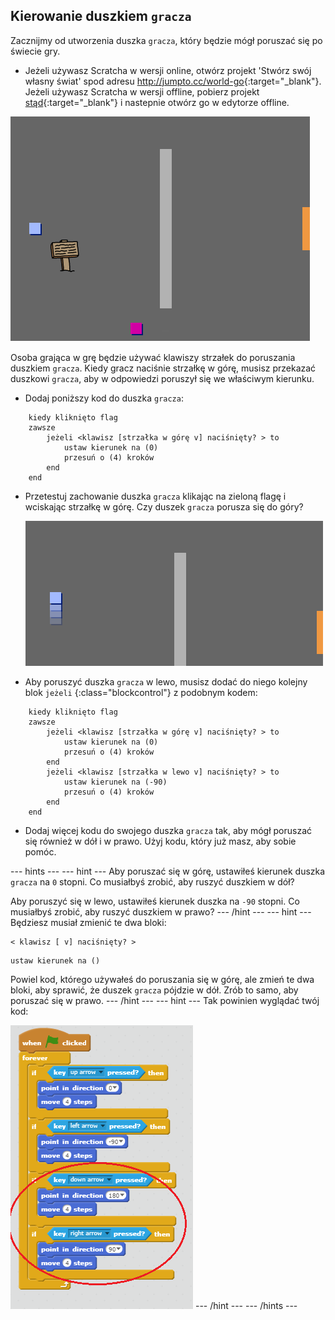 ## Kierowanie duszkiem `gracza`

Zacznijmy od utworzenia duszka `gracza`, który będzie mógł poruszać się po świecie gry.

+ Jeżeli używasz Scratcha w wersji online, otwórz projekt 'Stwórz swój własny świat' spod adresu <http://jumpto.cc/world-go>{:target="_blank"}. Jeżeli używasz Scratcha w wersji offline, pobierz projekt [stąd](http://jumpto.cc/world-get){:target="_blank"} i nastepnie otwórz go w edytorze offline. 

![screenshot](images/world-starter.png)

Osoba grająca w grę będzie używać klawiszy strzałek do poruszania duszkiem `gracza`. Kiedy gracz naciśnie strzałkę w górę, musisz przekazać duszkowi `gracza`, aby w odpowiedzi poruszył się we właściwym kierunku.

+ Dodaj poniższy kod do duszka `gracza`:

```blocks
    kiedy kliknięto flag
    zawsze        
        jeżeli <klawisz [strzałka w górę v] naciśnięty? > to
            ustaw kierunek na (0)
            przesuń o (4) kroków
        end
    end
```

+ Przetestuj zachowanie duszka `gracza` klikając na zieloną flagę i wciskając strzałkę w górę. Czy duszek `gracza` porusza się do góry?
    
    ![screenshot](images/world-up.png)

+ Aby poruszyć duszka `gracza` w lewo, musisz dodać do niego kolejny blok `jeżeli` {:class="blockcontrol"} z podobnym kodem:

```blocks
    kiedy kliknięto flag
    zawsze        
        jeżeli <klawisz [strzałka w górę v] naciśnięty? > to
            ustaw kierunek na (0)
            przesuń o (4) kroków
        end
        jeżeli <klawisz [strzałka w lewo v] naciśnięty? > to
            ustaw kierunek na (-90)
            przesuń o (4) kroków
        end
    end
```

+ Dodaj więcej kodu do swojego duszka `gracza` tak, aby mógł poruszać się również w dół i w prawo. Użyj kodu, który już masz, aby sobie pomóc.

\--- hints \--- \--- hint \--- Aby poruszać się w górę, ustawiłeś kierunek duszka `gracza` na `0` stopni. Co musiałbyś zrobić, aby ruszyć duszkiem w dół?

Aby poruszyć się w lewo, ustawiłeś kierunek duszka na `-90` stopni. Co musiałbyś zrobić, aby ruszyć duszkiem w prawo? \--- /hint \--- \--- hint \--- Będziesz musiał zmienić te dwa bloki:

```blocks
< klawisz [ v] naciśnięty? >
```

```blocks
ustaw kierunek na ()
```

Powiel kod, którego używałeś do poruszania się w górę, ale zmień te dwa bloki, aby sprawić, że duszek `gracza` pójdzie w dół. Zrób to samo, aby poruszać się w prawo. \--- /hint \--- \--- hint \--- Tak powinien wyglądać twój kod:

![Moving down and right](images/finished-move-down-right.png) \--- /hint \--- \--- /hints \---